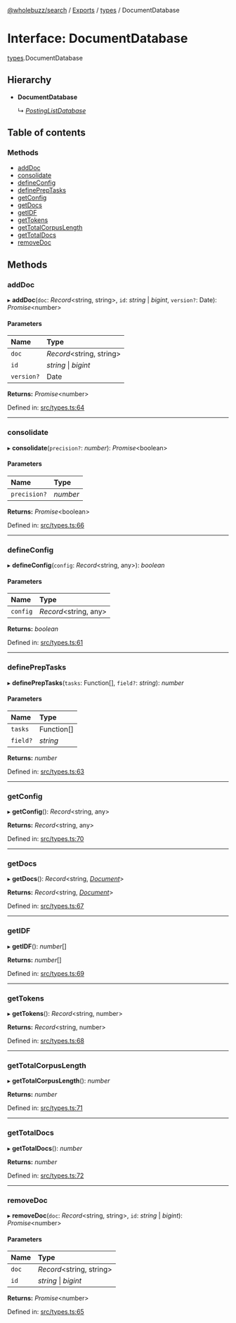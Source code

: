 [@wholebuzz/search](../README.md) / [Exports](../modules.md) / [types](../modules/types.md) / DocumentDatabase

# Interface: DocumentDatabase

[types](../modules/types.md).DocumentDatabase

## Hierarchy

- **DocumentDatabase**

  ↳ [*PostingListDatabase*](types.postinglistdatabase.md)

## Table of contents

### Methods

- [addDoc](types.documentdatabase.md#adddoc)
- [consolidate](types.documentdatabase.md#consolidate)
- [defineConfig](types.documentdatabase.md#defineconfig)
- [definePrepTasks](types.documentdatabase.md#definepreptasks)
- [getConfig](types.documentdatabase.md#getconfig)
- [getDocs](types.documentdatabase.md#getdocs)
- [getIDF](types.documentdatabase.md#getidf)
- [getTokens](types.documentdatabase.md#gettokens)
- [getTotalCorpusLength](types.documentdatabase.md#gettotalcorpuslength)
- [getTotalDocs](types.documentdatabase.md#gettotaldocs)
- [removeDoc](types.documentdatabase.md#removedoc)

## Methods

### addDoc

▸ **addDoc**(`doc`: *Record*<string, string\>, `id`: *string* \| *bigint*, `version?`: Date): *Promise*<number\>

#### Parameters

| Name | Type |
| :------ | :------ |
| `doc` | *Record*<string, string\> |
| `id` | *string* \| *bigint* |
| `version?` | Date |

**Returns:** *Promise*<number\>

Defined in: [src/types.ts:64](https://github.com/wholebuzz/search/blob/master/src/types.ts#L64)

___

### consolidate

▸ **consolidate**(`precision?`: *number*): *Promise*<boolean\>

#### Parameters

| Name | Type |
| :------ | :------ |
| `precision?` | *number* |

**Returns:** *Promise*<boolean\>

Defined in: [src/types.ts:66](https://github.com/wholebuzz/search/blob/master/src/types.ts#L66)

___

### defineConfig

▸ **defineConfig**(`config`: *Record*<string, any\>): *boolean*

#### Parameters

| Name | Type |
| :------ | :------ |
| `config` | *Record*<string, any\> |

**Returns:** *boolean*

Defined in: [src/types.ts:61](https://github.com/wholebuzz/search/blob/master/src/types.ts#L61)

___

### definePrepTasks

▸ **definePrepTasks**(`tasks`: Function[], `field?`: *string*): *number*

#### Parameters

| Name | Type |
| :------ | :------ |
| `tasks` | Function[] |
| `field?` | *string* |

**Returns:** *number*

Defined in: [src/types.ts:63](https://github.com/wholebuzz/search/blob/master/src/types.ts#L63)

___

### getConfig

▸ **getConfig**(): *Record*<string, any\>

**Returns:** *Record*<string, any\>

Defined in: [src/types.ts:70](https://github.com/wholebuzz/search/blob/master/src/types.ts#L70)

___

### getDocs

▸ **getDocs**(): *Record*<string, [*Document*](types.document.md)\>

**Returns:** *Record*<string, [*Document*](types.document.md)\>

Defined in: [src/types.ts:67](https://github.com/wholebuzz/search/blob/master/src/types.ts#L67)

___

### getIDF

▸ **getIDF**(): *number*[]

**Returns:** *number*[]

Defined in: [src/types.ts:69](https://github.com/wholebuzz/search/blob/master/src/types.ts#L69)

___

### getTokens

▸ **getTokens**(): *Record*<string, number\>

**Returns:** *Record*<string, number\>

Defined in: [src/types.ts:68](https://github.com/wholebuzz/search/blob/master/src/types.ts#L68)

___

### getTotalCorpusLength

▸ **getTotalCorpusLength**(): *number*

**Returns:** *number*

Defined in: [src/types.ts:71](https://github.com/wholebuzz/search/blob/master/src/types.ts#L71)

___

### getTotalDocs

▸ **getTotalDocs**(): *number*

**Returns:** *number*

Defined in: [src/types.ts:72](https://github.com/wholebuzz/search/blob/master/src/types.ts#L72)

___

### removeDoc

▸ **removeDoc**(`doc`: *Record*<string, string\>, `id`: *string* \| *bigint*): *Promise*<number\>

#### Parameters

| Name | Type |
| :------ | :------ |
| `doc` | *Record*<string, string\> |
| `id` | *string* \| *bigint* |

**Returns:** *Promise*<number\>

Defined in: [src/types.ts:65](https://github.com/wholebuzz/search/blob/master/src/types.ts#L65)
